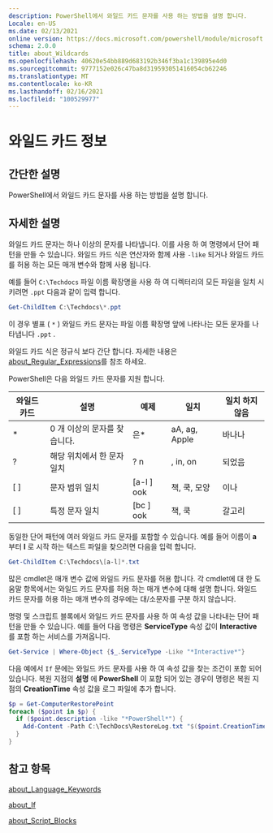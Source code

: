```yaml
---
description: PowerShell에서 와일드 카드 문자를 사용 하는 방법을 설명 합니다.
Locale: en-US
ms.date: 02/13/2021
online version: https://docs.microsoft.com/powershell/module/microsoft.powershell.core/about/about_wildcards?view=powershell-7.2&WT.mc_id=ps-gethelp
schema: 2.0.0
title: about_Wildcards
ms.openlocfilehash: 40620e54bb889d683192b346f3ba1c139895e4d0
ms.sourcegitcommit: 9777152e026c47ba8d319593051416054cb62246
ms.translationtype: MT
ms.contentlocale: ko-KR
ms.lasthandoff: 02/16/2021
ms.locfileid: "100529977"
---
```

# <a name="about-wildcards"></a>와일드 카드 정보

## <a name="short-description"></a>간단한 설명

PowerShell에서 와일드 카드 문자를 사용 하는 방법을 설명 합니다.

## <a name="long-description"></a>자세한 설명

와일드 카드 문자는 하나 이상의 문자를 나타냅니다. 이를 사용 하 여 명령에서 단어 패턴을 만들 수 있습니다. 와일드 카드 식은 연산자와 함께 사용 `-like` 되거나 와일드 카드를 허용 하는 모든 매개 변수와 함께 사용 됩니다.

예를 들어 `C:\Techdocs` 파일 이름 확장명을 사용 하 여 디렉터리의 모든 파일을 일치 시키려면 `.ppt` 다음과 같이 입력 합니다.

```powershell
Get-ChildItem C:\Techdocs\*.ppt
```

이 경우 별표 ( `*` ) 와일드 카드 문자는 파일 이름 확장명 앞에 나타나는 모든 문자를 나타냅니다 `.ppt` .

와일드 카드 식은 정규식 보다 간단 합니다. 자세한 내용은 [about_Regular_Expressions](./about_Regular_Expressions.md)를 참조 하세요.

PowerShell은 다음 와일드 카드 문자를 지원 합니다.

|와일드카드|설명               |예제 |일치        |일치 하지 않음|
|--------|--------------------------|--------|-------------|--------|
|\*      |0 개 이상의 문자를 찾습니다. | 은\*  | aA, ag, Apple | 바나나 |
|?       |해당 위치에서 한 문자 일치 | ? n | , in, on | 되었음 |
|\[ \]   |문자 범위 일치 | \[a-l \] ook | 책, 쿡, 모양 | 이나 |
|\[ \]   |특정 문자 일치 | \[bc \] ook | 책, 쿡 | 갈고리 |

동일한 단어 패턴에 여러 와일드 카드 문자를 포함할 수 있습니다. 예를 들어 이름이 **a** 부터 **l** 로 시작 하는 텍스트 파일을 찾으려면 다음을 입력 합니다.

```powershell
Get-ChildItem C:\Techdocs\[a-l]*.txt
```

많은 cmdlet은 매개 변수 값에 와일드 카드 문자를 허용 합니다. 각 cmdlet에 대 한 도움말 항목에서는 와일드 카드 문자를 허용 하는 매개 변수에 대해 설명 합니다. 와일드 카드 문자를 허용 하는 매개 변수의 경우에는 대/소문자를 구분 하지 않습니다.

명령 및 스크립트 블록에서 와일드 카드 문자를 사용 하 여 속성 값을 나타내는 단어 패턴을 만들 수 있습니다. 예를 들어 다음 명령은 **ServiceType** 속성 값이 **Interactive** 를 포함 하는 서비스를 가져옵니다.

```powershell
Get-Service | Where-Object {$_.ServiceType -Like "*Interactive*"}
```

다음 예에서 `If` 문에는 와일드 카드 문자를 사용 하 여 속성 값을 찾는 조건이 포함 되어 있습니다. 복원 지점의 **설명** 에 **PowerShell** 이 포함 되어 있는 경우이 명령은 복원 지점의 **CreationTime** 속성 값을 로그 파일에 추가 합니다.

```powershell
$p = Get-ComputerRestorePoint
foreach ($point in $p) {
  if ($point.description -like "*PowerShell*") {
    Add-Content -Path C:\TechDocs\RestoreLog.txt "$($point.CreationTime)"
  }
}
```

## <a name="see-also"></a>참고 항목

[about_Language_Keywords](about_Language_Keywords.md)

[about_If](about_If.md)

[about_Script_Blocks](about_Script_Blocks.md)

